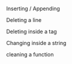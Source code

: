 Inserting / Appending

Deleting a line

Deleting inside a tag

Changing inside a string

cleaning a function